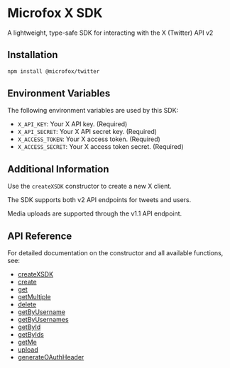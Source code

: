 # Microfox X SDK

A lightweight, type-safe SDK for interacting with the X (Twitter) API v2

## Installation

```bash
npm install @microfox/twitter
```

## Environment Variables

The following environment variables are used by this SDK:

- `X_API_KEY`: Your X API key. (Required)
- `X_API_SECRET`: Your X API secret key. (Required)
- `X_ACCESS_TOKEN`: Your X access token. (Required)
- `X_ACCESS_SECRET`: Your X access token secret. (Required)

## Additional Information

Use the `createXSDK` constructor to create a new X client.

The SDK supports both v2 API endpoints for tweets and users.

Media uploads are supported through the v1.1 API endpoint.

## API Reference

For detailed documentation on the constructor and all available functions, see:

- [createXSDK](./docs/createXSDK.md)
- [create](./docs/create.md)
- [get](./docs/get.md)
- [getMultiple](./docs/getMultiple.md)
- [delete](./docs/delete.md)
- [getByUsername](./docs/getByUsername.md)
- [getByUsernames](./docs/getByUsernames.md)
- [getById](./docs/getById.md)
- [getByIds](./docs/getByIds.md)
- [getMe](./docs/getMe.md)
- [upload](./docs/upload.md)
- [generateOAuthHeader](./docs/generateOAuthHeader.md)
